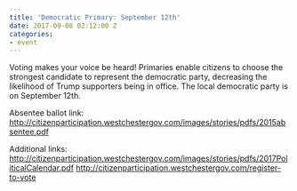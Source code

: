 ```yaml
---
title: 'Democratic Primary: September 12th'
date: 2017-09-08 02:12:00 Z
categories:
- event
---
```


Voting makes your voice be heard! Primaries enable citizens to choose the strongest candidate to represent the democratic party, decreasing the likelihood of Trump supporters being in office. The local democratic party is on September 12th.

Absentee ballot link:
http://citizenparticipation.westchestergov.com/images/stories/pdfs/2015absentee.pdf

Additional links:
http://citizenparticipation.westchestergov.com/images/stories/pdfs/2017PoliticalCalendar.pdf
http://citizenparticipation.westchestergov.com/register-to-vote